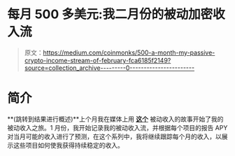 # 每月 500 多美元:我二月份的被动加密收入流

> 原文：<https://medium.com/coinmonks/500-a-month-my-passive-crypto-income-stream-of-february-fca6185f2149?source=collection_archive---------0----------------------->

# **简介**

**(跳转到结果进行概述)**上个月我在媒体上用 [**这个**](/@Igor.MD/my-passive-crypto-income-stream-of-january-6ff52aad6d30) 被动收入的故事开始了我的被动收入之旅。1 月份，我开始记录我的被动收入流，并根据每个项目的报告 APY 对当月可能的收入进行了预测，在这个系列中，我将继续跟踪每个月的收入，以展示这些项目如何使我获得持续稳定的收入。
